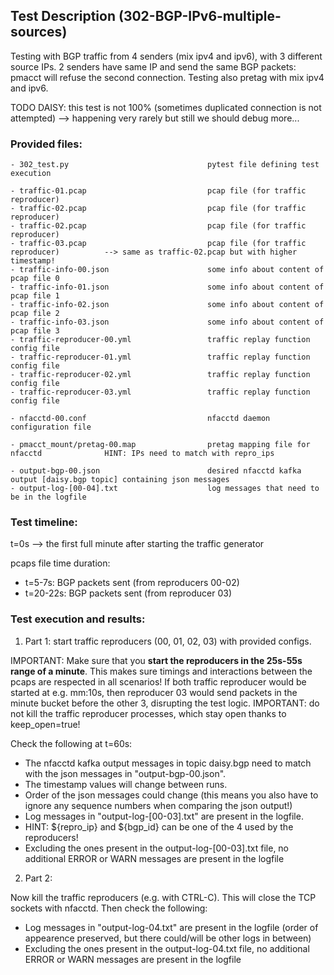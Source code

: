 ## Test Description (302-BGP-IPv6-multiple-sources)

Testing with BGP traffic from 4 senders (mix ipv4 and ipv6), with 3 different source IPs. 2 senders have same IP and send the same BGP packets: pmacct will refuse the second connection. Testing also pretag with mix ipv4 and ipv6.

TODO DAISY: this test is not 100% (sometimes duplicated connection is not attempted) --> happening very rarely but still we should debug more...

### Provided files:
```
- 302_test.py                               pytest file defining test execution

- traffic-01.pcap                           pcap file (for traffic reproducer)
- traffic-02.pcap                           pcap file (for traffic reproducer)
- traffic-02.pcap                           pcap file (for traffic reproducer)
- traffic-03.pcap                           pcap file (for traffic reproducer)          --> same as traffic-02.pcap but with higher timestamp!
- traffic-info-00.json                      some info about content of pcap file 0
- traffic-info-01.json                      some info about content of pcap file 1
- traffic-info-02.json                      some info about content of pcap file 2
- traffic-info-03.json                      some info about content of pcap file 3
- traffic-reproducer-00.yml                 traffic replay function config file
- traffic-reproducer-01.yml                 traffic replay function config file
- traffic-reproducer-02.yml                 traffic replay function config file
- traffic-reproducer-03.yml                 traffic replay function config file

- nfacctd-00.conf                           nfacctd daemon configuration file

- pmacct_mount/pretag-00.map                pretag mapping file for nfacctd              HINT: IPs need to match with repro_ips

- output-bgp-00.json                        desired nfacctd kafka output [daisy.bgp topic] containing json messages
- output-log-[00-04].txt                    log messages that need to be in the logfile
```

### Test timeline:

t=0s --> the first full minute after starting the traffic generator

pcaps file time duration: 
- t=5-7s: BGP packets sent (from reproducers 00-02)
- t=20-22s: BGP packets sent (from reproducer 03)

### Test execution and results:

1. Part 1: start traffic reproducers (00, 01, 02, 03) with provided configs. 

IMPORTANT: Make sure that you **start the reproducers in the 25s-55s range of a minute**. This makes sure timings and interactions between the pcaps are respected in all scenarios! If both traffic reproducer would be started at e.g. mm:10s, then reproducer 03 would send packets in the minute bucket before the other 3, disrupting the test logic.
IMPORTANT: do not kill the traffic reproducer processes, which stay open thanks to keep_open=true!

Check the following at t=60s:

- The nfacctd kafka output messages in topic daisy.bgp need to match with  the json messages in "output-bgp-00.json".
- The timestamp values will change between runs.
- Order of the json messages could change (this means you also have to ignore any sequence numbers when comparing the json output!)
- Log messages in "output-log-[00-03].txt" are present in the logfile.
- HINT: ${repro_ip} and ${bgp_id} can be one of the 4 used by the reproducers!
- Excluding the ones present in the output-log-[00-03].txt file, no additional ERROR or WARN messages are present in the logfile

2. Part 2: 

Now kill the traffic reproducers (e.g. with CTRL-C). This will close the TCP sockets with nfacctd. 
Then check the following:

- Log messages in "output-log-04.txt" are present in the logfile (order of appearence preserved, but there could/will be other logs in between)
- Excluding the ones present in the output-log-04.txt file, no additional ERROR or WARN messages are present in the logfile